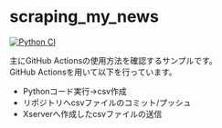 # scraping_my_news

[![Python CI](https://github.com/kazukios/scraping_my_news/actions/workflows/main.yml/badge.svg)](https://github.com/kazukios/scraping_my_news/actions/workflows/main.yml)
  
主にGitHub Actionsの使用方法を確認するサンプルです。  
GitHub Actionsを用いて以下を行っています。  
 - Pythonコード実行→csv作成
 - リポジトリへcsvファイルのコミット/プッシュ
 - Xserverへ作成したcsvファイルの送信
  
  
